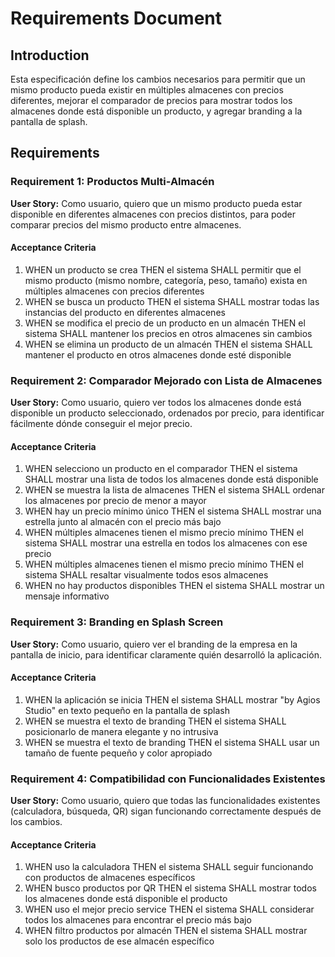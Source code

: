 # Requirements Document

## Introduction

Esta especificación define los cambios necesarios para permitir que un mismo producto pueda existir en múltiples almacenes con precios diferentes, mejorar el comparador de precios para mostrar todos los almacenes donde está disponible un producto, y agregar branding a la pantalla de splash.

## Requirements

### Requirement 1: Productos Multi-Almacén

**User Story:** Como usuario, quiero que un mismo producto pueda estar disponible en diferentes almacenes con precios distintos, para poder comparar precios del mismo producto entre almacenes.

#### Acceptance Criteria

1. WHEN un producto se crea THEN el sistema SHALL permitir que el mismo producto (mismo nombre, categoría, peso, tamaño) exista en múltiples almacenes con precios diferentes
2. WHEN se busca un producto THEN el sistema SHALL mostrar todas las instancias del producto en diferentes almacenes
3. WHEN se modifica el precio de un producto en un almacén THEN el sistema SHALL mantener los precios en otros almacenes sin cambios
4. WHEN se elimina un producto de un almacén THEN el sistema SHALL mantener el producto en otros almacenes donde esté disponible

### Requirement 2: Comparador Mejorado con Lista de Almacenes

**User Story:** Como usuario, quiero ver todos los almacenes donde está disponible un producto seleccionado, ordenados por precio, para identificar fácilmente dónde conseguir el mejor precio.

#### Acceptance Criteria

1. WHEN selecciono un producto en el comparador THEN el sistema SHALL mostrar una lista de todos los almacenes donde está disponible
2. WHEN se muestra la lista de almacenes THEN el sistema SHALL ordenar los almacenes por precio de menor a mayor
3. WHEN hay un precio mínimo único THEN el sistema SHALL mostrar una estrella junto al almacén con el precio más bajo
4. WHEN múltiples almacenes tienen el mismo precio mínimo THEN el sistema SHALL mostrar una estrella en todos los almacenes con ese precio
5. WHEN múltiples almacenes tienen el mismo precio mínimo THEN el sistema SHALL resaltar visualmente todos esos almacenes
6. WHEN no hay productos disponibles THEN el sistema SHALL mostrar un mensaje informativo

### Requirement 3: Branding en Splash Screen

**User Story:** Como usuario, quiero ver el branding de la empresa en la pantalla de inicio, para identificar claramente quién desarrolló la aplicación.

#### Acceptance Criteria

1. WHEN la aplicación se inicia THEN el sistema SHALL mostrar "by Agios Studio" en texto pequeño en la pantalla de splash
2. WHEN se muestra el texto de branding THEN el sistema SHALL posicionarlo de manera elegante y no intrusiva
3. WHEN se muestra el texto de branding THEN el sistema SHALL usar un tamaño de fuente pequeño y color apropiado

### Requirement 4: Compatibilidad con Funcionalidades Existentes

**User Story:** Como usuario, quiero que todas las funcionalidades existentes (calculadora, búsqueda, QR) sigan funcionando correctamente después de los cambios.

#### Acceptance Criteria

1. WHEN uso la calculadora THEN el sistema SHALL seguir funcionando con productos de almacenes específicos
2. WHEN busco productos por QR THEN el sistema SHALL mostrar todos los almacenes donde está disponible el producto
3. WHEN uso el mejor precio service THEN el sistema SHALL considerar todos los almacenes para encontrar el precio más bajo
4. WHEN filtro productos por almacén THEN el sistema SHALL mostrar solo los productos de ese almacén específico